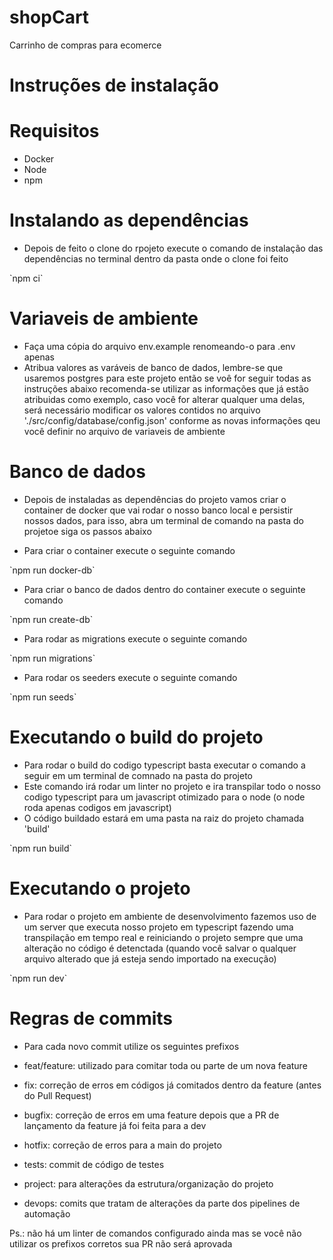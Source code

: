 # shopCart
Carrinho de compras para ecomerce


# Instruções de instalação

# Requisitos
- Docker
- Node
- npm

# Instalando as dependências
- Depois de feito o clone do rpojeto execute o comando de instalação das dependências no terminal dentro da pasta onde o clone foi feito
<bash>
    `npm ci`
</bash>

# Variaveis de ambiente
- Faça uma cópia do arquivo env.example renomeando-o para .env apenas
- Atribua valores as varáveis de banco de dados, lembre-se que usaremos postgres para este projeto então se voê for seguir todas as instruções abaixo recomenda-se utilizar 
as informações que já estão atribuidas como exemplo, caso você for alterar qualquer uma delas, será necessário modificar os valores contidos no 
arquivo './src/config/database/config.json' conforme as novas informações qeu você definir no arquivo de variaveis de ambiente 

# Banco de dados
- Depois de instaladas as dependências do projeto vamos criar o container de docker que vai rodar o nosso banco local e persistir nossos dados, 
para isso, abra um terminal de comando na pasta do projetoe siga os passos abaixo

- Para criar o container execute o seguinte comando
<bash> 
    `npm run docker-db`
</bash>

- Para criar o banco de dados dentro do container execute o seguinte comando
<bash> 
    `npm run create-db`
</bash>

- Para rodar as migrations execute o seguinte comando
<bash> 
    `npm run migrations`
</bash>

- Para rodar os seeders execute o seguinte comando
<bash> 
    `npm run seeds`
</bash>

# Executando o build do projeto
- Para rodar o build do codigo typescript basta executar o comando a seguir em um terminal de comnado na pasta do projeto
- Este comando irá rodar um linter no projeto e ira transpilar todo o nosso codigo typescript para um javascript otimizado para o node (o node roda apenas codigos em javascript)
- O código buildado estará em uma pasta na raiz do projeto chamada 'build'

<bash>
    `npm run build`
</bash>

# Executando o projeto
- Para rodar o projeto em ambiente de desenvolvimento fazemos uso de um server que executa nosso projeto em typescript fazendo uma transpilação em tempo real e reiniciando o 
projeto sempre que uma alteração no código é detenctada (quando você salvar o qualquer arquivo alterado que já esteja sendo importado na execução)
<bash>
    `npm run dev`
</bash>


# Regras de commits
- Para cada novo commit utilize os seguintes prefixos

- feat/feature: utilizado para comitar toda ou parte de um nova feature
- fix: correção de erros em códigos já comitados dentro da feature (antes do Pull Request)
- bugfix: correção de erros em uma feature depois que a PR de lançamento da feature já foi feita para a dev
- hotfix: correção de erros para a main do projeto
- tests: commit de código de testes
- project: para alterações da estrutura/organização do projeto
- devops: comits que tratam de alterações da parte dos pipelines de automação

Ps.: não há um linter de comandos configurado ainda mas se você não utilizar os prefixos corretos sua PR não será aprovada